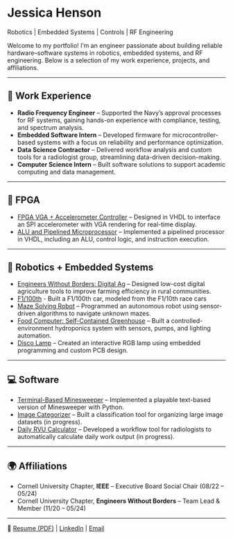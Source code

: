 # Jessica Henson
Robotics | Embedded Systems | Controls | RF Engineering  

Welcome to my portfolio! I’m an engineer passionate about building reliable hardware–software systems in robotics, embedded systems, and RF engineering. Below is a selection of my work experience, projects, and affiliations.  

---

## 💼 Work Experience
- **Radio Frequency Engineer** – Supported the Navy’s approval processes for RF systems, gaining hands-on experience with compliance, testing, and spectrum analysis.  
- **Embedded Software Intern** – Developed firmware for microcontroller-based systems with a focus on reliability and performance optimization.  
- **Data Science Contractor** – Delivered workflow analysis and custom tools for a radiologist group, streamlining data-driven decision-making.  
- **Computer Science Intern** – Built software solutions to support academic computing and data management.  

---

## 🔲 FPGA
- [FPGA VGA + Accelerometer Controller](https://github.com/JessicaHenson01/checkerboard.git) – Designed in VHDL to interface an SPI accelerometer with VGA rendering for real-time display.  
- [ALU and Pipelined Microprocessor]() – Implemented a pipelined processor in VHDL, including an ALU, control logic, and instruction execution.  

---

## 🤖 Robotics + Embedded Systems
- [Engineers Without Borders: Digital Ag](https://ewb-dig-ag.org/) – Designed low-cost digital agriculture tools to improve farming efficiency in rural communities.
- [F1/100th](annotated-Final%20Report%20ECE%206960.pdf) - Built a F1/100th car, modeled from the F1/10th race cars
- [Maze Solving Robot](https://github.com/JessicaHenson01/MazeBot/tree/main) – Programmed an autonomous robot using sensor-driven algorithms to navigate unknown mazes.  
- [Food Computer: Self-Contained Greenhouse](https://github.com/JessicaHenson01/FoodComputer.git) – Built a controlled-environment hydroponics system with sensors, pumps, and lighting automation.  
- [Disco Lamp](https://github.com/JessicaHenson01/DiscoLamp.git) – Created an interactive RGB lamp using embedded programming and custom PCB design.  

---

## 💻 Software
- [Terminal-Based Minesweeper](https://github.com/JessicaHenson01/TerminalMinesweeper) – Implemented a playable text-based version of Minesweeper with Python.  
- [Image Categorizer]() – Built a classification tool for organizing large image datasets (in progress).  
- [Daily RVU Calculator]() – Developed a workflow tool for radiologists to automatically calculate daily work output (in progress).  

---

## 🌍 Affiliations
- Cornell University Chapter, **IEEE** – Executive Board Social Chair (08/22 – 05/24)  
- Cornell University Chapter, **Engineers Without Borders** – Team Lead & Member (11/20 – 05/24)  

---

📄 [Resume (PDF)](Resume_09_21_2025.pdf) | [LinkedIn](https://www.linkedin.com/in/jessicanhenson/) | [Email](mailto:jnh84@cornell.edu)
